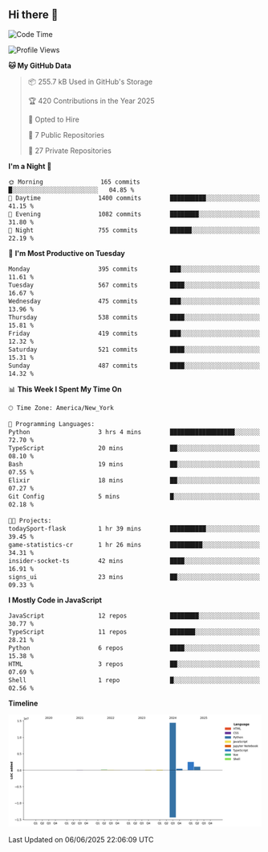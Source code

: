 ## Hi there 👋

<!--START_SECTION:waka-->
![Code Time](http://img.shields.io/badge/Code%20Time-335%20hrs%204%20mins-blue)

![Profile Views](http://img.shields.io/badge/Profile%20Views-6-blue)

**🐱 My GitHub Data** 

> 📦 255.7 kB Used in GitHub's Storage 
 > 
> 🏆 420 Contributions in the Year 2025
 > 
> 💼 Opted to Hire
 > 
> 📜 7 Public Repositories 
 > 
> 🔑 27 Private Repositories 
 > 
**I'm a Night 🦉** 

```text
🌞 Morning                165 commits         █░░░░░░░░░░░░░░░░░░░░░░░░   04.85 % 
🌆 Daytime                1400 commits        ██████████░░░░░░░░░░░░░░░   41.15 % 
🌃 Evening                1082 commits        ████████░░░░░░░░░░░░░░░░░   31.80 % 
🌙 Night                  755 commits         ██████░░░░░░░░░░░░░░░░░░░   22.19 % 
```
📅 **I'm Most Productive on Tuesday** 

```text
Monday                   395 commits         ███░░░░░░░░░░░░░░░░░░░░░░   11.61 % 
Tuesday                  567 commits         ████░░░░░░░░░░░░░░░░░░░░░   16.67 % 
Wednesday                475 commits         ███░░░░░░░░░░░░░░░░░░░░░░   13.96 % 
Thursday                 538 commits         ████░░░░░░░░░░░░░░░░░░░░░   15.81 % 
Friday                   419 commits         ███░░░░░░░░░░░░░░░░░░░░░░   12.32 % 
Saturday                 521 commits         ████░░░░░░░░░░░░░░░░░░░░░   15.31 % 
Sunday                   487 commits         ████░░░░░░░░░░░░░░░░░░░░░   14.32 % 
```


📊 **This Week I Spent My Time On** 

```text
🕑︎ Time Zone: America/New_York

💬 Programming Languages: 
Python                   3 hrs 4 mins        ██████████████████░░░░░░░   72.70 % 
TypeScript               20 mins             ██░░░░░░░░░░░░░░░░░░░░░░░   08.10 % 
Bash                     19 mins             ██░░░░░░░░░░░░░░░░░░░░░░░   07.55 % 
Elixir                   18 mins             ██░░░░░░░░░░░░░░░░░░░░░░░   07.27 % 
Git Config               5 mins              █░░░░░░░░░░░░░░░░░░░░░░░░   02.18 % 

🐱‍💻 Projects: 
todaySport-flask         1 hr 39 mins        ██████████░░░░░░░░░░░░░░░   39.45 % 
game-statistics-cr       1 hr 26 mins        █████████░░░░░░░░░░░░░░░░   34.31 % 
insider-socket-ts        42 mins             ████░░░░░░░░░░░░░░░░░░░░░   16.91 % 
signs_ui                 23 mins             ██░░░░░░░░░░░░░░░░░░░░░░░   09.33 % 
```

**I Mostly Code in JavaScript** 

```text
JavaScript               12 repos            ████████░░░░░░░░░░░░░░░░░   30.77 % 
TypeScript               11 repos            ███████░░░░░░░░░░░░░░░░░░   28.21 % 
Python                   6 repos             ████░░░░░░░░░░░░░░░░░░░░░   15.38 % 
HTML                     3 repos             ██░░░░░░░░░░░░░░░░░░░░░░░   07.69 % 
Shell                    1 repo              █░░░░░░░░░░░░░░░░░░░░░░░░   02.56 % 
```



**Timeline**

![Lines of Code chart](https://raw.githubusercontent.com/dikshithvishnu/dikshithvishnu/main/assets/bar_graph.png)


 Last Updated on 06/06/2025 22:06:09 UTC
<!--END_SECTION:waka-->
